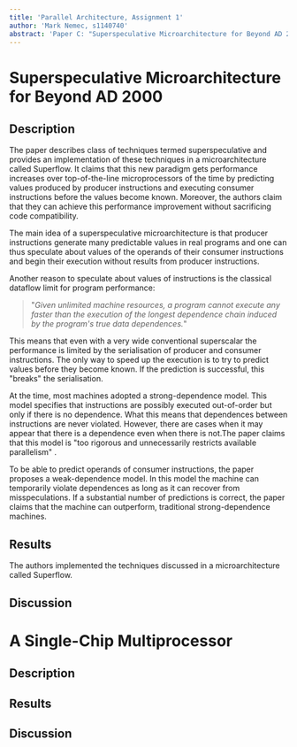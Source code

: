 ```yaml
---
title: 'Parallel Architecture, Assignment 1'
author: 'Mark Nemec, s1140740'
abstract: 'Paper C: "Superspeculative Microarchitecture for Beyond AD 2000", M. H. Lipasti and J. P. Shen, IEEE Computer, vol. 30, no. 9, September 1997'
---
```


# Superspeculative Microarchitecture for Beyond AD 2000

## Description

The paper describes class of techniques termed superspeculative and provides an implementation of these techniques in a microarchitecture called Superflow. It claims that this new paradigm gets performance increases over top-of-the-line microprocessors of the time by predicting values produced by producer instructions and executing consumer instructions before the values become known. Moreover, the authors claim that they can achieve this performance improvement without sacrificing code compatibility.

The main idea of a superspeculative microarchitecture is that producer instructions generate many predictable values in real programs and one can thus speculate about values of the operands of their consumer instructions and begin their execution without results from producer instructions. 

Another reason to speculate about values of instructions is the classical dataflow limit for program performance:

 > "_Given unlimited machine resources, a program cannot execute any faster than the execution of the longest dependence chain induced by the program's true data dependences._"

This means that even with a very wide conventional superscalar the performance is limited by the serialisation of producer and consumer instructions. The only way to speed up the execution is to try to predict values before they become known. If the prediction is successful, this "breaks" the serialisation.

At the time, most machines adopted a strong-dependence model. This model specifies that instructions are possibly executed out-of-order but only if there is no dependence. What this means that dependences between instructions are never violated. However, there are cases when it may appear that there is a dependence even when there is not.The paper claims that this model is "too rigorous and unnecessarily restricts available parallelism" <!-- quote? -->.

To be able to predict operands of consumer instructions, the paper proposes a weak-dependence model. In this model the machine can temporarily violate dependences as long as it can recover from misspeculations. If a substantial number of predictions is correct, the paper claims that the machine can outperform, traditional strong-dependence machines.

## Results

The authors implemented the techniques discussed in a microarchitecture called Superflow. 

## Discussion

# A Single-Chip Multiprocessor

## Description

## Results

## Discussion
